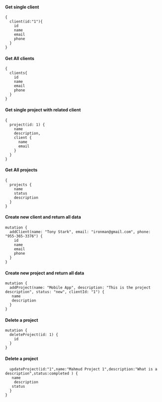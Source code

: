 #### Get single client
``` 
{
  client(id:"1"){
    id
    name
    email
    phone
  }
}
```

#### Get All clients
``` 
{
  clients{
    id
    name
    email
    phone
  }
}
```

#### Get single project with related client
``` 
{
  project(id: 1) {
    name
    description,
    client {
      name
      email
    }
  }
}
```

#### Get All projects
``` 
{
  projects {
    name
    status
    description
  }
}
```

#### Create new client and return all data
```
mutation {
  addClient(name: "Tony Stark", email: "ironman@gmail.com", phone: "955-365-3376") {
    id
    name
    email
    phone
  }
}
```

#### Create new project and return all data
```
mutation {
  addProject(name: "Mobile App", description: "This is the project description", status: "new", clientId: "1") {
   name
   description
  }
}
```

#### Delete a project
```
mutation {
  deleteProject(id: 1) {
    id
  }
}
```
#### Delete a project
```
  updateProject(id:"1",name:"Mahmud Project 1",description:"What is a description",status:completed ) {
   name
    description
   status
  }
}
```